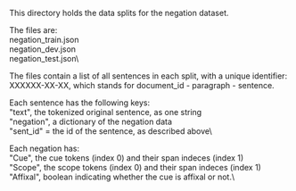 This directory holds the data splits for the negation dataset.

The files are:\
negation_train.json\
negation_dev.json\
negation_test.json\

The files contain a list of all sentences in each split, with a unique identifier:\
XXXXXX-XX-XX, which stands for document_id - paragraph - sentence.

Each sentence has the following keys:\
  "text", the tokenized original sentence, as one string\
  "negation", a dictionary of the negation data\
  "sent_id" = the id of the sentence, as described above\
  
  Each negation has:\
    "Cue", the cue tokens (index 0) and their span indeces (index 1)\
    "Scope", the scope tokens (index 0) and their span indeces (index 1)\
    "Affixal", boolean indicating whether the cue is affixal or not.\
    
